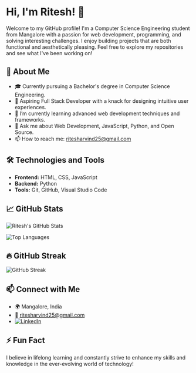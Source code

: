 # Hi, I'm Ritesh! 👋

Welcome to my GitHub profile! I'm a Computer Science Engineering student from Mangalore with a passion for web development, programming, and solving interesting challenges. I enjoy building projects that are both functional and aesthetically pleasing. Feel free to explore my repositories and see what I've been working on!

## 🌟 About Me
- 🎓 Currently pursuing a Bachelor's degree in Computer Science Engineering.
- 💼 Aspiring Full Stack Developer with a knack for designing intuitive user experiences.
- 🌱 I’m currently learning advanced web development techniques and frameworks.
- 💬 Ask me about Web Development, JavaScript, Python, and Open Source.
- 📫 How to reach me: ritesharvind25@gmail.com

## 🛠️ Technologies and Tools
- **Frontend:** HTML, CSS, JavaScript
- **Backend:** Python
- **Tools:** Git, GitHub, Visual Studio Code

## 📈 GitHub Stats
![Ritesh's GitHub Stats](https://github-readme-stats.vercel.app/api?username=Ritesh-Arvind&show_icons=true&theme=dark)

![Top Languages](https://github-readme-stats.vercel.app/api/top-langs/?username=Ritesh-Arvind&layout=compact&theme=dark)

## 🔥 GitHub Streak
![GitHub Streak](https://github-readme-streak-stats.herokuapp.com/?user=Ritesh-Arvind&theme=dark)

## 📫 Connect with Me
- 🌍 Mangalore, India
- 📧 ritesharvind25@gmail.com
- [![LinkedIn](https://img.shields.io/badge/-LinkedIn-blue?style=flat&logo=Linkedin&logoColor=white)](https://www.linkedin.com/in/ritesharvind)

## ⚡ Fun Fact
I believe in lifelong learning and constantly strive to enhance my skills and knowledge in the ever-evolving world of technology!
